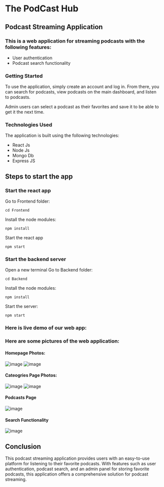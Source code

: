 # The PodCast Hub
## Podcast Streaming Application

### This is a web application for streaming podcasts with the following features:
- User authentication
- Podcast search functionality

### Getting Started
To use the application, simply create an account and log in. From there, you can search for podcasts, view podcasts on the main dashboard, and listen to podcasts.

Admin users can select a podcast as their favorites and save it to be able to get it the next time.

### Technologies Used
The application is built using the following technologies:

- React Js
- Node Js
- Mongo Db
- Express JS

## Steps to start the app

### Start the react app
Go to Frontend folder:
```
cd Frontend
```
Install the node modules:
```
npm install
```
Start the react app
```
npm start
```

### Start the backend server
Open a new terminal
Go to Backend folder:
```
cd Backend
```
Install the node modules:
```
npm install
```
Start the server:
```
npm start
```
### Here is live demo of our web app:


### Here are some pictures of the web application:

#### Homepage Photos:

![image](PodcastsPhotos/Screenshot%202024-12-04%20084852.png)
![image](PodcastsPhotos/Screenshot%202024-12-04%20084958.png)


#### Cateogries Page Photos:
![image](PodcastsPhotos/Screenshot%202024-12-04%20085111.png)
![image](PodcastsPhotos/Screenshot%202024-12-04%20085147.png)


#### Podcasts Page

![image](PodcastsPhotos/Screenshot%202024-12-04%20085209.png)


#### Search Functionality

![image](PodcastsPhotos/Screenshot%202024-12-04%20085315.png)


## Conclusion

This podcast streaming application provides users with an easy-to-use platform for listening to their favorite podcasts. With features such as user authentication, podcast search, and an admin panel for storing favorite podcasts, this application offers a comprehensive solution for podcast streaming. 
